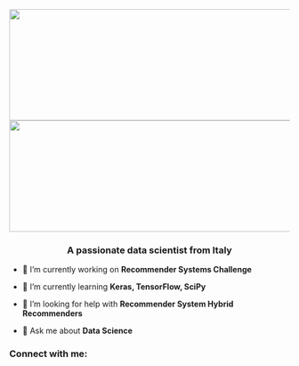 

<img align="center" src="https://i.ibb.co/nzJSrG2/Schermata-2021-12-06-alle-17-14-00.png" width="600" height="200" >
<img align="center" src="https://i.ibb.co/DbDLJ1H/Hi-I-m-ROBER-2.png" width="600" height="200" >
<h3 align="center">A passionate data scientist from Italy</h3>

- 🔭 I’m currently working on **Recommender Systems Challenge**

- 🌱 I’m currently learning **Keras, TensorFlow, SciPy**

- 🤝 I’m looking for help with **Recommender System Hybrid Recommenders**

- 💬 Ask me about **Data Science**



<h3 align="left">Connect with me:</h3>
<p align="left">
</p>
